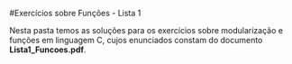 #Exercícios sobre Funções - Lista 1

Nesta pasta temos as soluções para os exercícios sobre modularização e funções em linguagem C, cujos enunciados constam do documento __Lista1_Funcoes.pdf__.

